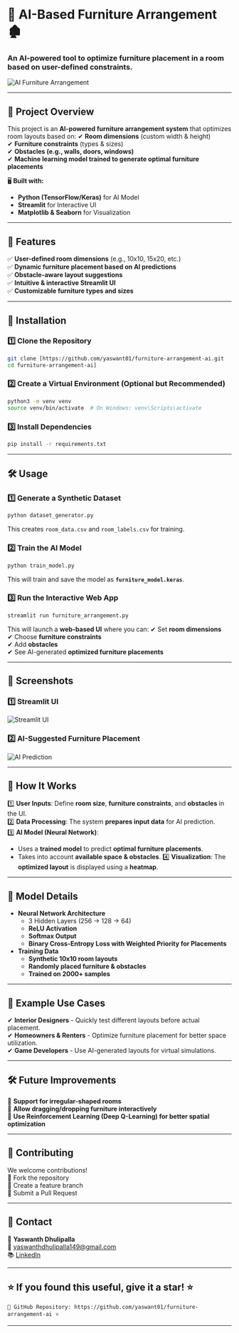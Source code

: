 # 🏡 AI-Based Furniture Arrangement 🏚️
### An AI-powered tool to optimize furniture placement in a room based on user-defined constraints.

![AI Furniture Arrangement]([])  <!-- Replace with an actual screenshot -->

---

## 📌 Project Overview
This project is an **AI-powered furniture arrangement system** that optimizes room layouts based on:
✔ **Room dimensions** (custom width & height)  
✔ **Furniture constraints** (types & sizes)  
✔ **Obstacles (e.g., walls, doors, windows)**  
✔ **Machine learning model trained to generate optimal furniture placements**  

🖥️ **Built with:**  
- **Python (TensorFlow/Keras)** for AI Model  
- **Streamlit** for Interactive UI  
- **Matplotlib & Seaborn** for Visualization  

---

## 🚀 Features
✅ **User-defined room dimensions** (e.g., 10x10, 15x20, etc.)  
✅ **Dynamic furniture placement based on AI predictions**  
✅ **Obstacle-aware layout suggestions**  
✅ **Intuitive & interactive Streamlit UI**  
✅ **Customizable furniture types and sizes**  

---

## 💪 Installation
### 1️⃣ Clone the Repository
```bash
git clone [https://github.com/yaswant01/furniture-arrangement-ai.git
cd furniture-arrangement-ai]
```

### 2️⃣ Create a Virtual Environment (Optional but Recommended)
```bash
python3 -m venv venv
source venv/bin/activate  # On Windows: venv\Scripts\activate
```

### 3️⃣ Install Dependencies
```bash
pip install -r requirements.txt
```

---

## 🛠️ Usage
### 1️⃣ Generate a Synthetic Dataset
```bash
python dataset_generator.py
```
This creates `room_data.csv` and `room_labels.csv` for training.

### 2️⃣ Train the AI Model
```bash
python train_model.py
```
This will train and save the model as **`furniture_model.keras`**.

### 3️⃣ Run the Interactive Web App
```bash
streamlit run furniture_arrangement.py
```
This will launch a **web-based UI** where you can:
✔ Set **room dimensions**  
✔ Choose **furniture constraints**  
✔ Add **obstacles**  
✔ See AI-generated **optimized furniture placements**  

---

## 📸 Screenshots
### 1️⃣ Streamlit UI
![Streamlit UI](https://user-images.githubusercontent.com/example/ui_screenshot.png)  <!-- Replace with an actual screenshot -->

### 2️⃣ AI-Suggested Furniture Placement
![AI Prediction](https://user-images.githubusercontent.com/example/prediction.png)  <!-- Replace with an actual screenshot -->

---

## 🔬 How It Works
1️⃣ **User Inputs**: Define **room size**, **furniture constraints**, and **obstacles** in the UI.  
2️⃣ **Data Processing**: The system **prepares input data** for AI prediction.  
3️⃣ **AI Model (Neural Network)**:
   - Uses a **trained model** to predict **optimal furniture placements**.
   - Takes into account **available space & obstacles**.
4️⃣ **Visualization**: The **optimized layout** is displayed using a **heatmap**.

---

## 📌 Model Details
- **Neural Network Architecture**
  - 3 Hidden Layers (256 → 128 → 64)
  - **ReLU Activation**
  - **Softmax Output**
  - **Binary Cross-Entropy Loss with Weighted Priority for Placements**
- **Training Data**
  - **Synthetic 10x10 room layouts**
  - **Randomly placed furniture & obstacles**
  - **Trained on 2000+ samples**

---

## 🌟 Example Use Cases
✔ **Interior Designers** - Quickly test different layouts before actual placement.  
✔ **Homeowners & Renters** - Optimize furniture placement for better space utilization.  
✔ **Game Developers** - Use AI-generated layouts for virtual simulations.  

---

## 🛠️ Future Improvements
🔹 **Support for irregular-shaped rooms**  
🔹 **Allow dragging/dropping furniture interactively**  
🔹 **Use Reinforcement Learning (Deep Q-Learning) for better spatial optimization**  

---

## 🙌 Contributing
We welcome contributions!  
🔹 Fork the repository  
🔹 Create a feature branch  
🔹 Submit a Pull Request  

---

## 📩 Contact
👤 **Yaswanth Dhulipalla**  
📧 yaswanthdhulipalla149@gmail.com  
📚 [LinkedIn](https://www.linkedin.com/in/yaswanth-dhulipalla-1920a724b/)  

---

## ⭐ If you found this useful, give it a star! ⭐
```
🌟 GitHub Repository: https://github.com/yaswant01/furniture-arrangement-ai ⭐
```

---
